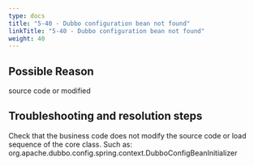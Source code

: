 ```yaml
---
type: docs
title: "5-40 - Dubbo configuration bean not found"
linkTitle: "5-40 - Dubbo configuration bean not found"
weight: 40
---
```


## Possible Reason

source code or modified

## Troubleshooting and resolution steps

Check that the business code does not modify the source code or load sequence of the core class.
Such as: org.apache.dubbo.config.spring.context.DubboConfigBeanInitializer

<p style="margin-top: 3rem;"> </p>